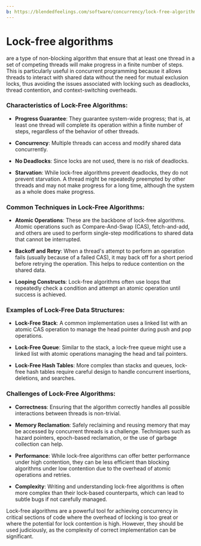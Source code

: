 ```yaml
---
b: https://blendedfeelings.com/software/concurrency/lock-free-algorithm.md
---
```


# Lock-free algorithms 
are a type of non-blocking algorithm that ensure that at least one thread in a set of competing threads will make progress in a finite number of steps. This is particularly useful in concurrent programming because it allows threads to interact with shared data without the need for mutual exclusion locks, thus avoiding the issues associated with locking such as deadlocks, thread contention, and context-switching overheads.

### Characteristics of Lock-Free Algorithms:

- **Progress Guarantee**: They guarantee system-wide progress; that is, at least one thread will complete its operation within a finite number of steps, regardless of the behavior of other threads.

- **Concurrency**: Multiple threads can access and modify shared data concurrently.

- **No Deadlocks**: Since locks are not used, there is no risk of deadlocks.

- **Starvation**: While lock-free algorithms prevent deadlocks, they do not prevent starvation. A thread might be repeatedly preempted by other threads and may not make progress for a long time, although the system as a whole does make progress.

### Common Techniques in Lock-Free Algorithms:

- **Atomic Operations**: These are the backbone of lock-free algorithms. Atomic operations such as Compare-And-Swap (CAS), fetch-and-add, and others are used to perform single-step modifications to shared data that cannot be interrupted.

- **Backoff and Retry**: When a thread's attempt to perform an operation fails (usually because of a failed CAS), it may back off for a short period before retrying the operation. This helps to reduce contention on the shared data.

- **Looping Constructs**: Lock-free algorithms often use loops that repeatedly check a condition and attempt an atomic operation until success is achieved.

### Examples of Lock-Free Data Structures:

- **Lock-Free Stack**: A common implementation uses a linked list with an atomic CAS operation to manage the head pointer during push and pop operations.

- **Lock-Free Queue**: Similar to the stack, a lock-free queue might use a linked list with atomic operations managing the head and tail pointers.

- **Lock-Free Hash Tables**: More complex than stacks and queues, lock-free hash tables require careful design to handle concurrent insertions, deletions, and searches.

### Challenges of Lock-Free Algorithms:

- **Correctness**: Ensuring that the algorithm correctly handles all possible interactions between threads is non-trivial.

- **Memory Reclamation**: Safely reclaiming and reusing memory that may be accessed by concurrent threads is a challenge. Techniques such as hazard pointers, epoch-based reclamation, or the use of garbage collection can help.

- **Performance**: While lock-free algorithms can offer better performance under high contention, they can be less efficient than blocking algorithms under low contention due to the overhead of atomic operations and retries.

- **Complexity**: Writing and understanding lock-free algorithms is often more complex than their lock-based counterparts, which can lead to subtle bugs if not carefully managed.

Lock-free algorithms are a powerful tool for achieving concurrency in critical sections of code where the overhead of locking is too great or where the potential for lock contention is high. However, they should be used judiciously, as the complexity of correct implementation can be significant.